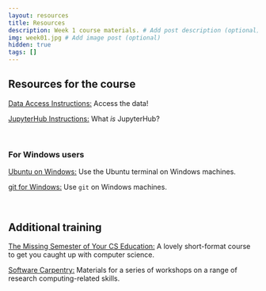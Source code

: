 ```yaml
---
layout: resources
title: Resources
description: Week 1 course materials. # Add post description (optional)
img: week01.jpg # Add image post (optional)
hidden: true
tags: []
---
```


## Resources for the course

[Data Access Instructions:](https://docs.google.com/document/d/18hsT2x15bypuXFcfMQb9Ck_YEB7VvY2j4w5hwbV78A4/edit?usp=sharing) Access the data!

[JupyterHub Instructions:](https://docs.google.com/document/d/1kXvK2c_N9TkIAYn21WfzlCPtJvxhjW13Ftf0DwnAnlg/edit?usp=sharing) What _is_ JupyterHub?

<br/>

### For Windows users

[Ubuntu on Windows:](https://www.microsoft.com/en-us/p/ubuntu/9nblggh4msv6) Use the Ubuntu terminal on Windows machines.

[git for Windows:](https://gitforwindows.org/) Use `git` on Windows machines.

<br/>

## Additional training

[The Missing Semester of Your CS Education:](https://missing.csail.mit.edu) A lovely short-format course to get you caught up with computer science.

[Software Carpentry:](https://software-carpentry.org/lessons/dashboard/) Materials for a series of workshops on a range of research computing-related skills.
